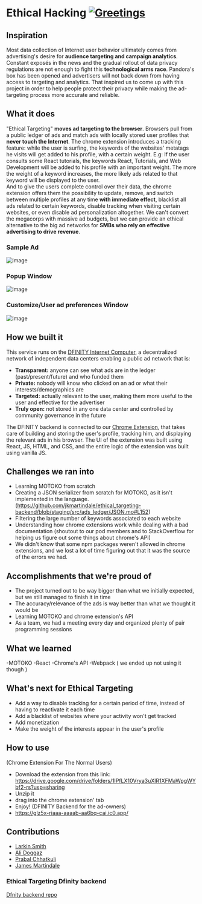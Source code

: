 # Ethical Hacking [![Greetings](https://github.com/larkinds/EthicalTargeting/actions/workflows/greetings.yml/badge.svg)](https://github.com/larkinds/EthicalTargeting/actions/workflows/greetings.yml)

## Inspiration
Most data collection of Internet user behavior ultimately comes from advertising's desire for **audience targeting and campaign analytics**. Constant exposés in the news and the gradual rollout of data privacy regulations are not enough to fight this **technological arms race**. Pandora's box has been opened and advertisers will not back down from having access to targeting and analytics. That inspired us to come up with this project in order to help people protect their privacy while making the ad-targeting process more accurate and reliable.

## What it does
"Ethical Targeting"  **moves ad targeting to the browser**. Browsers pull from a public ledger of ads and match ads with locally stored user profiles that **never touch the Internet**. The chrome extension introduces a tracking feature: while the user is surfing, the keywords of the websites' metatags he visits will get added to his profile, with a certain weight. E.g: If the user consults some React tutorials, the keywords React, Tutorials, and Web Development will be added to his profile with an important weight.
The more the weight of a keyword increases, the more likely ads related to that keyword will be displayed to the user.  
And to give the users complete control over their data, the chrome extension offers them the possibility to update, remove, and switch between multiple profiles at any time **with immediate effect**, blacklist all ads related to certain keywords, disable tracking when visiting certain websites, or even disable ad personalization altogether. 
We can't convert the megacorps with massive ad budgets, but we can provide an ethical alternative to the big ad networks for **SMBs who rely on effective advertising to drive revenue**.

### Sample Ad
![image](https://user-images.githubusercontent.com/39817922/114228988-3b342b80-9945-11eb-88f7-87877c1c18db.png)

### Popup Window
![image](https://user-images.githubusercontent.com/39817922/114229095-6159cb80-9945-11eb-94ed-69bf45fd177e.png)

### Customize/User ad preferences Window
![image](https://user-images.githubusercontent.com/39817922/114229897-71be7600-9946-11eb-8533-0299d427931f.png)


## How we built it
This service runs on the [DFINITY Internet Computer](https://dfinity.org/), a decentralized network of independent data centers enabling a public ad network that is:

* **Transparent:** anyone can see what ads are in the ledger (past/present/future) and who funded them  
* **Private:** nobody will know who clicked on an ad or what their interests/demographics are  
* **Targeted:** actually relevant to the user, making them more useful to the user and effective for the advertiser  
* **Truly open:** not stored in any one data center and controlled by community governance in the future

The DFINITY backend is connected to our [Chrome Extension](), that takes care of building and storing the user's profile, tracking him, and displaying the relevant ads in his browser. The UI of the extension was built using React, JS, HTML, and CSS, and the entire logic of the extension was built using vanilla JS.

## Challenges we ran into
- Learning MOTOKO from scratch
- Creating a JSON serializer from scratch for MOTOKO, as it isn't implemented in the language. (https://github.com/jkmartindale/ethical_targeting-backend/blob/staging/src/ads_ledger/JSON.mo#L152)
- Filtering the large number of keywords associated to each website
- Understanding how chrome extensions work while dealing with a bad documentation (shoutout to our pod members and to StackOverflow for helping us figure out some things about chrome's API) 
- We didn't know that some npm packages weren't allowed in chrome extensions, and we lost a lot of time figuring out that it was the source of the errors we had.

## Accomplishments that we're proud of
- The project turned out to be way bigger than what we initially expected, but we still managed to finish it in time
- The accuracy/relevance of the ads is way better than what we thought it would be
- Learning MOTOKO and chrome extension's API
- As a team, we had a meeting every day and organized plenty of pair programming sessions
## What we learned
-MOTOKO
-React
-Chrome's API
-Webpack ( we ended up not using it though )
## What's next for Ethical Targeting
- Add a way to disable tracking for a certain period of time, instead of having to reactivate it each time
- Add a blacklist of websites where your activity won't get tracked
- Add monetization
- Make the weight of the interests appear in the user's profile


## How to use 
(Chrome Extension For The Normal Users)
- Download the extension from this link: https://drive.google.com/drive/folders/1lPfLX10Vrya3uXlR1XFMaWpgWYbf2-rs?usp=sharing
- Unzip it
- drag into the chrome extension' tab
- Enjoy!
(DFINITY Backend for the ad-owners)
- https://glz5x-riaaa-aaaab-aa6bq-cai.ic0.app/

## Contributions
* [Larkin Smith](https://github.com/larkinds)
* [Ali Doggaz](https://github.com/Ali-Doggaz)
* [Prabal Chhatkuli](https://github.com/prabalchhatkuli)
* [James Martindale](http://github.com)

### Ethical Targeting Dfinity backend
[Dfnity backend repo](https://github.com/jkmartindale/ethical_targeting-backend)
